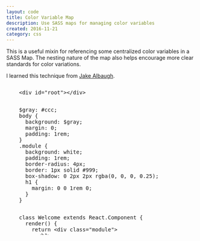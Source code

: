 ```yaml
---
layout: code
title: Color Variable Map
description: Use SASS maps for managing color variables
created: 2016-11-21
category: css
---
```


This is a useful mixin for referencing some centralized color variables in a SASS Map. The nesting nature of the map also helps encourage more clear standards for color variations.

I learned this technique from [Jake Albaugh](http://codepen.io/jakealbaugh/post/using-sass-functions-to-access-complex-variable-maps).

<div 
  class="codepen" 
  data-prefill='{
    "title": "React Basics Demo",
    "description": "Shows how to use React and React DOM to render a module with props onto the page",
    "tags": ["react", "react-docs-demo"],
    "html_classes": ["loading", "no-js"],
    "head": "&lt;meta name=&#x27;viewport&#x27; content=&#x27;width=device-width, initial-scale=1&#x27;&gt;",
    "stylesheets": "https://unpkg.com/normalize.css@8.0.1/normalize.css",
    "scripts": ["https://cdnjs.cloudflare.com/ajax/libs/react/16.6.3/umd/react.production.min.js", "https://cdnjs.cloudflare.com/ajax/libs/react-dom/16.6.3/umd/react-dom.production.min.js"]
  }'
  style="height: 400px; overflow: auto;"
  data-height="400" 
  data-theme-id="31205"
  data-default-tab="js,result" 
  data-editable="true"     
  style="height: 400px; overflow: auto;"
>
  <pre data-lang="html">
    &lt;div id="root"&gt;&lt;/div&gt;
  </pre>
  <pre data-lang="scss">
    $gray: #ccc;
    body {
      background: $gray;
      margin: 0;
      padding: 1rem;
    }
    .module {
      background: white;
      padding: 1rem;
      border-radius: 4px;
      border: 1px solid #999;
      box-shadow: 0 2px 2px rgba(0, 0, 0, 0.25);
      h1 {
        margin: 0 0 1rem 0;
      }
    }
  </pre>
  <pre data-lang="babel">
    class Welcome extends React.Component {
      render() {
        return &lt;div class="module"&gt;
          &lt;h1&gt;
            Hello, {this.props.name}
          &lt;/h1&gt;
          &lt;p&gt;It's a good day to build websites.&lt;/p&gt;
        &lt;/div&gt;;
      }
    }
    ReactDOM.render(
      &lt;Welcome name="Chris"&gt;&lt;/Welcome&gt;,
      document.getElementById('root')
    );
  </pre>
</div>
<script async src="https://static.codepen.io/assets/embed/ei.js"></script>

<!-- <p data-height="300" data-theme-id="26404" data-slug-hash="oYZPvg" data-default-tab="css" data-user="chasebank" data-embed-version="2" data-pen-title="Color Variable Map" class="codepen">See the Pen <a href="http://codepen.io/chasebank/pen/oYZPvg/">Color Variable Map</a> by Chase (<a href="http://codepen.io/chasebank">@chasebank</a>) on <a href="http://codepen.io">CodePen</a>.</p>
<script async src="https://production-assets.codepen.io/assets/embed/ei.js"></script> -->